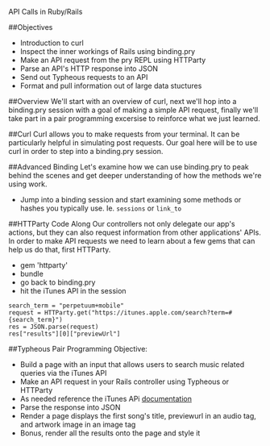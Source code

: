 API Calls in Ruby/Rails

##Objectives

* Introduction to curl
* Inspect the inner workings of Rails using binding.pry
* Make an API request from the pry REPL using HTTParty
* Parse an API's HTTP response into JSON
* Send out Typheous requests to an API
* Format and pull information out of large data stuctures
    
        
##Overview
We'll start with an overview of curl, next we'll hop into a binding.pry session with a goal of making a simple API request, finally we'll take part in a pair programming excersise to reinforce what we just learned.

##Curl
Curl allows you to make requests from your terminal. It can be particularly helpful in simulating post requests. Our goal here will be to use curl in order to step into a binding.pry session.

##Advanced Binding
Let's examine how we can use binding.pry to peak behind the scenes and get deeper understanding of how the methods we're using work.

* Jump into a binding session and start examining some methods or hashes you typically use. Ie. `sessions` or `link_to`

##HTTParty Code Along
Our controllers not only delegate our app's actions, but they can also request information from other applications' APIs.
In order to make API requests we need to learn about a few gems that can help us do that, first HTTParty.

* gem 'httparty'
* bundle
* go back to binding.pry
* hit the iTunes API in the session

```
search_term = "perpetuum+mobile"
request = HTTParty.get("https://itunes.apple.com/search?term=#{search_term}")
res = JSON.parse(request)
res["results"][0]["previewUrl"]
```

##Typheous Pair Programming
Objective:

* Build a page with an input that allows users to search music related queries via the iTunes API
* Make an API request in your Rails controller using Typheous or HTTParty
* As needed reference the iTunes APi [documentation](https://www.apple.com/itunes/affiliates/resources/documentation/itunes-store-web-service-search-api.html)
* Parse the response into JSON
* Render a page displays the first song's title, previewurl in an audio tag, and artwork image in an image tag
* Bonus, render all the results onto the page and style it




